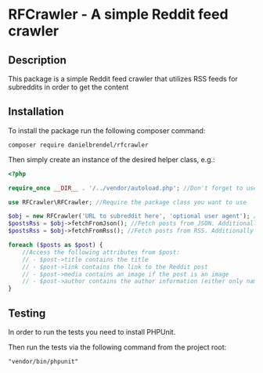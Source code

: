# RFCrawler - A simple Reddit feed crawler

## Description
This package is a simple Reddit feed crawler that utilizes RSS feeds for subreddits in order to get the content

## Installation
To install the package run the following composer command:
```code
composer require danielbrendel/rfcrawler 
```
Then simply create an instance of the desired helper class, e.g.:
```php
<?php

require_once __DIR__ . '/../vendor/autoload.php'; //Don't forget to use Composer autoloader if not already

use RFCrawler\RFCrawler; //Require the package class you want to use

$obj = new RFCrawler('URL to subreddit here', 'optional user agent'); //Instantiate a new object instance to your feed
$postsRss = $obj->fetchFromJson(); //Fetch posts from JSON. Additionally pass one of the FETCH_TYPE_* constants in order to specify the sorting type, and secondly an array with URLS of which to filter from the posts
$postsRss = $obj->fetchFromRss(); //Fetch posts from RSS. Additionally pass one of the FETCH_TYPE_* constants in order to specify the sorting type, and secondly an array with URLS of which to filter from the posts

foreach ($posts as $post) {
    //Access the following attributes from $post:
    // - $post->title contains the title
    // - $post->link contains the link to the Reddit post
    // - $post->media contains an image if the post is an image
    // - $post->author contains the author information (either only name when fetching from JSON or name for username and uri for link to profile)
}
```

## Testing
In order to run the tests you need to install PHPUnit.

Then run the tests via the following command from the project root:
```
"vendor/bin/phpunit"
```
